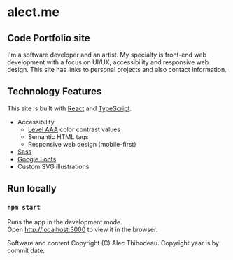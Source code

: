 # alect.me

## Code Portfolio site

I'm a software developer and an artist. My specialty is front-end web development with a focus on UI/UX, accessibility and responsive web design. This site has links to personal projects and also contact information.

## Technology Features

This site is built with [React](https://reactjs.org/) and [TypeScript](https://www.typescriptlang.org/).
- Accessibility
  - [Level AAA](https://www.w3.org/WAI/WCAG2AAA-Conformance) color contrast values
  - Semantic HTML tags
  - Responsive web design (mobile-first)
- [Sass](https://sass-lang.com)
- [Google Fonts](https://fonts.google.com)
- Custom SVG illustrations
## Run locally

### `npm start`

Runs the app in the development mode.\
Open [http://localhost:3000](http://localhost:3000) to view it in the browser.

Software and content Copyright (C) Alec Thibodeau. Copyright year is by commit date.

